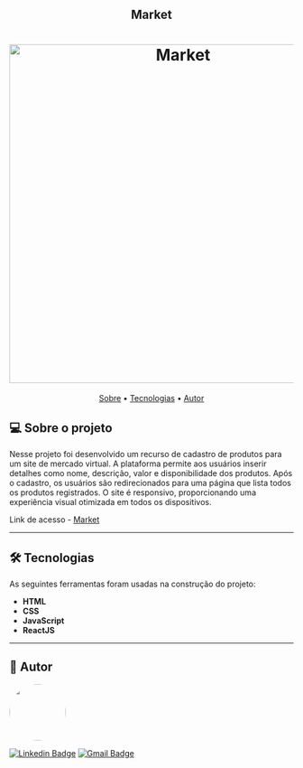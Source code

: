 <h2 align="center">Market</h2>

<h1 align="center">
    <img width="600px" alt="Market" title="#Market" src="" />
</h1>

<p align="center">
 <a href="#-sobre-o-projeto">Sobre</a> •
 <a href="#-tecnologias">Tecnologias</a> •
 <a href="#-autor">Autor</a> 
</p>

## 💻 Sobre o projeto

Nesse projeto foi desenvolvido um recurso de  cadastro de produtos para um site de mercado virtual. A plataforma permite aos usuários inserir detalhes como nome, descrição, valor e disponibilidade dos produtos. Após o cadastro, os usuários são redirecionados para uma página que lista todos os produtos registrados. O site é responsivo, proporcionando uma experiência visual otimizada em todos os dispositivos.

Link de acesso - <a href="">Market</a>

---

## 🛠 Tecnologias

As seguintes ferramentas foram usadas na construção do projeto:


- **HTML**
- **CSS**
- **JavaScript**
- **ReactJS**

---

## 🦸 Autor

 <img src="https://avatars.githubusercontent.com/u/137903019?s=400&u=a5d7cc78d579a664a0b95b010c70d153f0265b60&v=4" width="100px;" style="border-radius: 50%;" alt=""/>

[![Linkedin Badge](https://img.shields.io/badge/-Alan_Freitas-blue?style=flat-square&logo=Linkedin&logoColor=white&link=https://www.linkedin.com/in/alanfreitasbr01/)](https://www.linkedin.com/in/alanfreitasbr01/)
[![Gmail Badge](https://img.shields.io/badge/-freitasbr01@gmail.com-c14438?style=flat-square&logo=Gmail&logoColor=white&link=mailto:freitasbr01@gmail.com)](mailto:freitasbr01@gmail.com)
